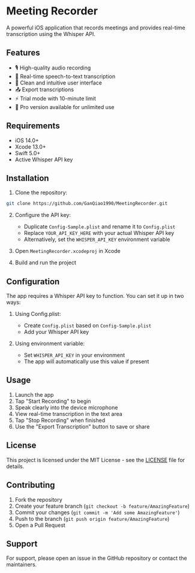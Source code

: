 # Meeting Recorder

A powerful iOS application that records meetings and provides real-time transcription using the Whisper API.

## Features

- 🎙️ High-quality audio recording
- 📝 Real-time speech-to-text transcription
- 💫 Clean and intuitive user interface
- 📤 Export transcriptions
- ⚡ Trial mode with 10-minute limit
- 💎 Pro version available for unlimited use

## Requirements

- iOS 14.0+
- Xcode 13.0+
- Swift 5.0+
- Active Whisper API key

## Installation

1. Clone the repository:
```bash
git clone https://github.com/GanQiao1990/MeetingRecorder.git
```

2. Configure the API key:
   - Duplicate `Config-Sample.plist` and rename it to `Config.plist`
   - Replace `YOUR_API_KEY_HERE` with your actual Whisper API key
   - Alternatively, set the `WHISPER_API_KEY` environment variable

3. Open `MeetingRecorder.xcodeproj` in Xcode

4. Build and run the project

## Configuration

The app requires a Whisper API key to function. You can set it up in two ways:

1. Using Config.plist:
   - Create `Config.plist` based on `Config-Sample.plist`
   - Add your Whisper API key

2. Using environment variable:
   - Set `WHISPER_API_KEY` in your environment
   - The app will automatically use this value if present

## Usage

1. Launch the app
2. Tap "Start Recording" to begin
3. Speak clearly into the device microphone
4. View real-time transcription in the text area
5. Tap "Stop Recording" when finished
6. Use the "Export Transcription" button to save or share

## License

This project is licensed under the MIT License - see the [LICENSE](LICENSE) file for details.

## Contributing

1. Fork the repository
2. Create your feature branch (`git checkout -b feature/AmazingFeature`)
3. Commit your changes (`git commit -m 'Add some AmazingFeature'`)
4. Push to the branch (`git push origin feature/AmazingFeature`)
5. Open a Pull Request

## Support

For support, please open an issue in the GitHub repository or contact the maintainers.
